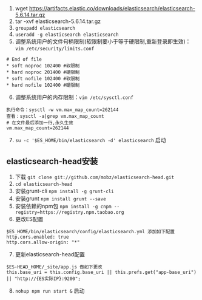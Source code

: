 ##
1. wget https://artifacts.elastic.co/downloads/elasticsearch/elasticsearch-5.6.14.tar.gz
2. tar -xvf elasticsearch-5.6.14.tar.gz
3. `groupadd elasticsearch`
4. `useradd -g elasticsearch elasticsearch`
5. 调整系统用户的文件句柄限制(软限制要小于等于硬限制,重新登录即生效)：`vim /etc/security/limits.conf`
```
# End of file
* soft noproc 102400 #软限制
* hard noproc 201400 #硬限制
* soft nofile 102400 #软限制
* hard nofile 102400 #硬限制
```
6. 调整系统用户的内存限制：`vim /etc/sysctl.conf`
```
执行命令：sysctl -w vm.max_map_count=262144
查看：sysctl -a|grep vm.max_map_count
# 在文件最后添加一行,永久生效
vm.max_map_count=262144
```
7. `su -c '$ES_HOME/bin/elasticsearch -d' elasticsearch` 启动


## elasticsearch-head安装
1. 下载 `git clone git://github.com/mobz/elasticsearch-head.git`
2. `cd elasticsearch-head`
3. 安装grunt-cli `npm install -g grunt-cli`
4. 安装grunt `npm install grunt --save`
5. 安装依赖的npm包 `npm install -g cnpm --registry=https://registry.npm.taobao.org`
6. 更改ES配置
```
$ES_HOME/bin/elasticsearch/config/elasticsearch.yml 添加如下配置
http.cors.enabled: true
http.cors.allow-origin: "*"
```
7. 更新elasticsearch-head配置
```
$ES-HEAD_HOME/_site/app.js 做如下更改
this.base_uri = this.config.base_uri || this.prefs.get("app-base_uri") || "http://{ES实际IP}:9200";
```
8. `nohup npm run start &` 启动
